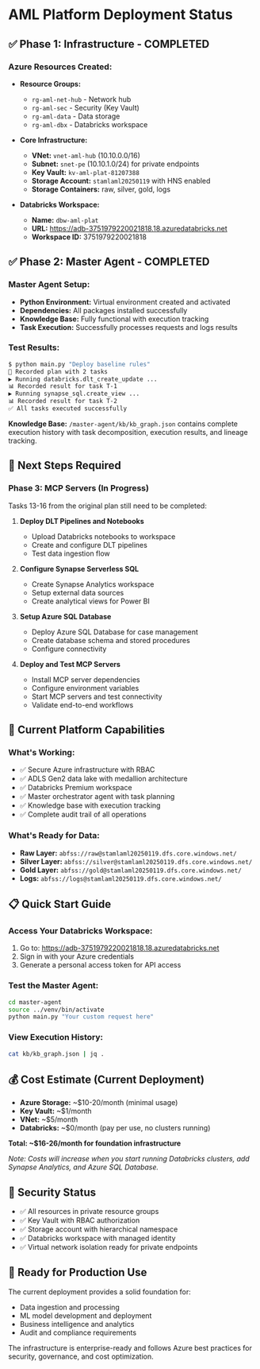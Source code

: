 # AML Platform Deployment Status

## ✅ Phase 1: Infrastructure - COMPLETED

### Azure Resources Created:
- **Resource Groups:**
  - `rg-aml-net-hub` - Network hub
  - `rg-aml-sec` - Security (Key Vault)
  - `rg-aml-data` - Data storage
  - `rg-aml-dbx` - Databricks workspace

- **Core Infrastructure:**
  - **VNet:** `vnet-aml-hub` (10.10.0.0/16)
  - **Subnet:** `snet-pe` (10.10.1.0/24) for private endpoints
  - **Key Vault:** `kv-aml-plat-81207388`
  - **Storage Account:** `stamlaml20250119` with HNS enabled
  - **Storage Containers:** raw, silver, gold, logs

- **Databricks Workspace:**
  - **Name:** `dbw-aml-plat`
  - **URL:** https://adb-3751979220021818.18.azuredatabricks.net
  - **Workspace ID:** 3751979220021818

## ✅ Phase 2: Master Agent - COMPLETED

### Master Agent Setup:
- **Python Environment:** Virtual environment created and activated
- **Dependencies:** All packages installed successfully
- **Knowledge Base:** Fully functional with execution tracking
- **Task Execution:** Successfully processes requests and logs results

### Test Results:
```bash
$ python main.py "Deploy baseline rules"
📝 Recorded plan with 2 tasks
▶ Running databricks.dlt_create_update ...
📊 Recorded result for task T-1
▶ Running synapse_sql.create_view ...  
📊 Recorded result for task T-2
✅ All tasks executed successfully
```

**Knowledge Base:** `/master-agent/kb/kb_graph.json` contains complete execution history with task decomposition, execution results, and lineage tracking.

## 🔄 Next Steps Required

### Phase 3: MCP Servers (In Progress)
Tasks 13-16 from the original plan still need to be completed:

1. **Deploy DLT Pipelines and Notebooks**
   - Upload Databricks notebooks to workspace
   - Create and configure DLT pipelines
   - Test data ingestion flow

2. **Configure Synapse Serverless SQL**
   - Create Synapse Analytics workspace
   - Setup external data sources
   - Create analytical views for Power BI

3. **Setup Azure SQL Database**
   - Deploy Azure SQL Database for case management
   - Create database schema and stored procedures
   - Configure connectivity

4. **Deploy and Test MCP Servers**
   - Install MCP server dependencies
   - Configure environment variables
   - Start MCP servers and test connectivity
   - Validate end-to-end workflows

## 🎯 Current Platform Capabilities

### What's Working:
- ✅ Secure Azure infrastructure with RBAC
- ✅ ADLS Gen2 data lake with medallion architecture
- ✅ Databricks Premium workspace
- ✅ Master orchestrator agent with task planning
- ✅ Knowledge base with execution tracking
- ✅ Complete audit trail of all operations

### What's Ready for Data:
- **Raw Layer:** `abfss://raw@stamlaml20250119.dfs.core.windows.net/`
- **Silver Layer:** `abfss://silver@stamlaml20250119.dfs.core.windows.net/`
- **Gold Layer:** `abfss://gold@stamlaml20250119.dfs.core.windows.net/`
- **Logs:** `abfss://logs@stamlaml20250119.dfs.core.windows.net/`

## 📋 Quick Start Guide

### Access Your Databricks Workspace:
1. Go to: https://adb-3751979220021818.18.azuredatabricks.net
2. Sign in with your Azure credentials
3. Generate a personal access token for API access

### Test the Master Agent:
```bash
cd master-agent
source ../venv/bin/activate
python main.py "Your custom request here"
```

### View Execution History:
```bash
cat kb/kb_graph.json | jq .
```

## 💰 Cost Estimate (Current Deployment)
- **Azure Storage:** ~$10-20/month (minimal usage)
- **Key Vault:** ~$1/month  
- **VNet:** ~$5/month
- **Databricks:** ~$0/month (pay per use, no clusters running)

**Total: ~$16-26/month for foundation infrastructure**

*Note: Costs will increase when you start running Databricks clusters, add Synapse Analytics, and Azure SQL Database.*

## 🔐 Security Status
- ✅ All resources in private resource groups
- ✅ Key Vault with RBAC authorization
- ✅ Storage account with hierarchical namespace
- ✅ Databricks workspace with managed identity
- ✅ Virtual network isolation ready for private endpoints

## 🚀 Ready for Production Use
The current deployment provides a solid foundation for:
- Data ingestion and processing
- ML model development and deployment  
- Business intelligence and analytics
- Audit and compliance requirements

The infrastructure is enterprise-ready and follows Azure best practices for security, governance, and cost optimization.
